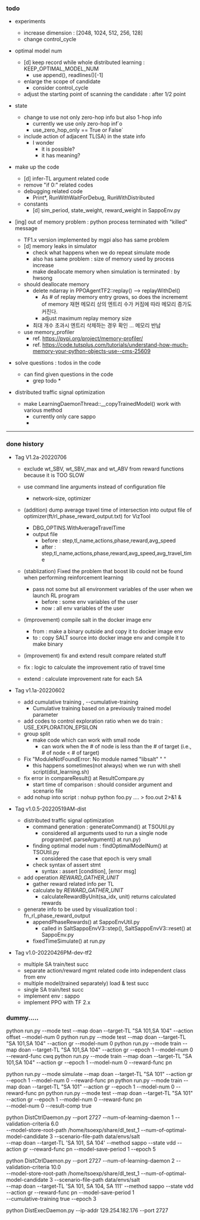 ### todo
* experiments
  * increase dimension : [2048, 1024, 512, 256, 128]
  * change control_cycle

* optimal model num
  * [d] keep record while whole distributed learning : KEEP_OPTIMAL_MODEL_NUM
    * use append(), readlines()[-1] 
  * enlarge the scope of candidate
    * consider control_cycle
  * adjust the starting point of scanning the candidate : after 1/2 point

* state
  * change to use not only zero-hop info but also 1-hop info
    * currently we use only zero-hop inf`o
    * use_zero_hop_only == True or False`
  * include action of adjacent TL(SA) in the state info
    * I wonder
      * it is possible?
      * it has meaning?

* make up the code
  * [d] infer-TL argument related code
  * remove "if 0:" related codes
  * debugging related code 
    * Print*, RunWithWaitForDebug, RunWithDistributed
  * constants
    * [d] sim_period, state_weight, reward_weight in SappoEnv.py

* [ing] out of memory problem : python process terminated with "killed" message 
  * TF1.x version implemented by mgpi also has same problem
  * [d] memory leaks in simulator
    * check what happens when we do repeat simulate mode
    * also has same problem : size of memory used by process increase
    * make deallocate memory when simulation is terminated : by hwsong
  * should deallocate memory
    * delete ndarray in PPOAgentTF2::replay() --> replayWithDel()
      * As # of replay memory entry grows, so does the incrememt of memory  재현 메모리 상의 엔트리 수가 커짐에 따라 메모리 증가도 커진다.
      * adjust maximum replay memory size
    * 최대 개수 초과시 엔트리 삭제하는 경우 확인 ... 메모리 반납
  * use memory_profiler
    * ref. https://pypi.org/project/memory-profiler/
    * ref. https://code.tutsplus.com/tutorials/understand-how-much-memory-your-python-objects-use--cms-25609
    
    


* solve questions :  todos in the code
  * can find given questions in the code
    * grep todo *
    
* distributed traffic signal optimization
  * make LearningDaemonThread::__copyTrainedModel() work with various method
    * currently only care sappo
    * 

<hr>
  

### done history
* Tag V1.2a-20220706
  * exclude wt_SBV, wt_SBV_max and wt_ABV from reward functions because it is TOO SLOW
  * use command line arguments instead of configuration file
    * network-size, optimizer
  * (addition) dump average travel time of intersection into output file of optimizer(ft/rl_phase_reward_output.txt) for VizTool
    * DBG_OPTINS.WithAverageTravelTime
    * output file
      * before : step,tl_name,actions,phase,reward,avg_speed
      * after : step,tl_name,actions,phase,reward,avg_speed,avg_travel_time
  * (stablization) Fixed the problem that boost lib could not be found when performing reinforcement learning
    * pass not some but all environment variables of the user when we launch RL program
      * before : some env variables of the user
      * now : all env variables of the user

  * (improvement) compile salt in the docker image env
    * from : make a binary outside and copy it to docker image env
    * to : copy SALT source into docker image env and compile it to make binary
    
  * (improvement) fix and extend result compare related stuff
  * fix : logic to calculate the improvement ratio of travel time
  * extend : calculate improvement rate for each SA
  
* Tag v1.1a-20220602
  * add cumulative training ,  --cumulative-training 
    * Cumulative training based on a previously trained model parameter
  * add codes to control exploration ratio when we do train : USE_EXPLORATION_EPSILON
  * group split
    * make code which can work with small node
      * can work when the # of node is less than the # of target (i.e., # of node < # of target)
  * Fix "ModuleNotFoundError: No module named "libsalt" " "
    * this happens sometimes(not always) when we run with shell script(dist_learning.sh)
  * fix error in compareResult() at ResultCompare.py
    * start time of comparison : should consider argument and scenario file
  * add nohup into script : nohup python foo.py .... > foo.out 2>&1 &

    
* Tag v1.0.5-20220519AM-dist
  * distributed traffic signal optimization
    * command generation : generateCommand() at TSOUtil.py
      * considered all arguments used to run a single node program(ref. parseArgument() at run.py)
    * finding optimal model num : findOptimalModelNum() at TSOUtil.py
      * considered the case that epoch is very small 
    * check syntax of assert stmt
      * syntax : assert [condition], [error msg]
  * add operation _REWARD_GATHER_UNIT_
    * gather reward related info per TL
    * calculate by _REWARD_GATHER_UNIT_
      * calculateRewardByUnit(sa_idx, unit) returns calculated rewards
  * generate info to be used by visualization tool : fn_rl_phase_reward_output
    * appendPhaseRewards() at SappoEnvUtil.py
      * called in SaltSappoEnvV3::step(), SaltSappoEnvV3::reset() at SappoEnv.py
    * fixedTimeSimulate() at run.py

* Tag v1.0-20220426PM-dev-tf2
  * multiple SA train/test succ
  * separate action/reward mgmt related code into independent class from env
  * multiple model(trained separately) load & test succ
  * single SA train/test succ
  * implement env : sappo
  * implement PPO with TF 2.x



### dummy.....
python run.py --mode test --map doan --target-TL "SA 101,SA 104"  --action offset --model-num 0
python run.py --mode test --map doan --target-TL "SA 101,SA 104"  --action gr --model-num 0
python run.py --mode train --map doan --target-TL "SA 101,SA 104" --action gr --epoch 1 --model-num 0 --reward-func cwq
python run.py --mode train --map doan --target-TL "SA 101,SA 104" --action gr --epoch 1 --model-num 0 --reward-func pn

python run.py --mode simulate --map doan --target-TL "SA 101" --action gr --epoch 1 --model-num 0 --reward-func pn
python run.py --mode train --map doan --target-TL "SA 101" --action gr --epoch 1 --model-num 0 --reward-func pn
python run.py --mode test --map doan --target-TL "SA 101" --action gr --epoch 1 --model-num 0 --reward-func pn \
              --model-num 0 --result-comp true


python DistCtrlDaemon.py --port 2727 --num-of-learning-daemon 1 --validation-criteria 6.0 \
          --model-store-root-path /home/tsoexp/share/dl_test_1 --num-of-optimal-model-candidate 3 --scenario-file-path data/envs/salt \
          --map doan --target-TL 'SA 101, SA 104' --method sappo --state vdd --action gr --reward-func pn --model-save-period 1 --epoch 5

python DistCtrlDaemon.py --port 2727 --num-of-learning-daemon 2 --validation-criteria 10.0 \
          --model-store-root-path /home/tsoexp/share/dl_test_1 --num-of-optimal-model-candidate 3 --scenario-file-path data/envs/salt \
          --map doan --target-TL 'SA 101, SA 104, SA 111' --method sappo --state vdd --action gr --reward-func pn --model-save-period 1 \
          --cumulative-training true --epoch 3


python DistExecDaemon.py --ip-addr 129.254.182.176 --port 2727